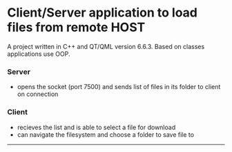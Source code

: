 # Client/Server application to load files from remote HOST

A project written in C++ and QT/QML version 6.6.3. Based on classes applications use OOP. 

### Server

* opens the socket (port 7500) and sends list of files in its folder to client on connection

### Client

* recieves the list and is able to select a file for download
* can navigate the filesystem and choose a folder to save file to

---

